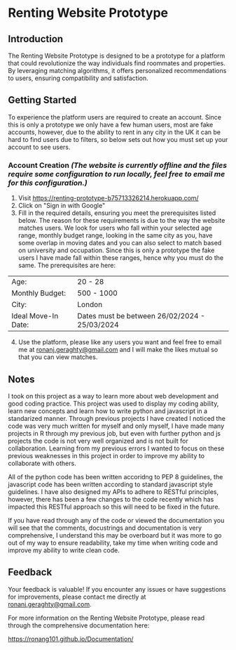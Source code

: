 # Renting Website Prototype

## Introduction
The Renting Website Prototype is designed to be a prototype for a platform that could revolutionize the way individuals find roommates and properties. By leveraging matching algorithms, it offers personalized recommendations to users, ensuring compatibility and satisfaction.

## Getting Started
To experience the platform users are required to create an account. Since this is only a prototype we only have a few human users, most are fake accounts, however, due to the ability to rent in any city in the UK it can be hard to find users due to filters, so below sets out how you must set up your account to see users.

### Account Creation *(The website is currently offline and the files require some configuration to run locally, feel free to email me for this configuration.)*
1. Visit https://renting-prototype-b75713326214.herokuapp.com/
2. Click on "Sign in with Google"
3. Fill in the required details, ensuring you meet the prerequisites listed below. The reason for these requirements is due to the way the website matches users. We look for users who fall within your selected age range, monthly budget range, looking in the same city as you, have some overlap in moving dates and you can also select to match based on university and occupation. Since this is only a prototype the fake users I have made fall within these ranges, hence why you must do the same. The prerequisites are here:

  
<table>
   <tr><td>Age:</td><td>20 - 28</td></tr>
   <tr><td>Monthly Budget:</td><td>500 - 1000</td></tr>
   <tr><td>City:</td><td>London</td></tr>
   <tr><td>Ideal Move-In Date:</td><td>Dates must be between 26/02/2024 - 25/03/2024</td></tr>
   </table>
  

4. Use the platform, please like any users you want and feel free to email me at ronanj.geraghty@gmail.com and I will make the likes mutual so that you can view matches.

## Notes
I took on this project as a way to learn more about web development and good coding practice. This project was used to display my coding ability, learn new concepts and learn how to write python and javascript in a standarized manner. Through previous projects I have created I noticed the code was very much written for myself and only myself, I have made many projects in R through my previous job, but even with further python and js projects the code is not very well organized and is not built for collaboration. Learning from my previous errors I wanted to focus on these previous weaknesses in this project in order to improve my ability to collaborate with others. 

All of the python code has been written accoridng to PEP 8 guidelines, the javascript code has been written according to standard javascript style guidelines. I have also designed my APIs to adhere to RESTful principles, however, there has been a few changes to the code recently which has impacted this RESTful approach so this will need to be fixed in the future. 

If you have read through any of the code or viewed the documentation you will see that the comments, docustrings and documentation is very comprehensive, I understand this may be overboard but it was more to go out of my way to ensure readability, take my time when writing code and improve my ability to write clean code.

## Feedback
Your feedback is valuable! If you encounter any issues or have suggestions for improvements, please contact me directly at ronanj.geraghty@gmail.com.

For more information on the Renting Website Prototype, please read through the comprehensive documentation here:

https://ronang101.github.io/Documentation/
